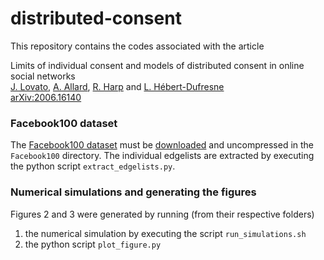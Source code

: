 # distributed-consent

This repository contains the codes associated with the article

Limits of individual consent and models of distributed consent in online social networks<br/>
[J. Lovato], [A. Allard], [R. Harp] and [L. Hébert-Dufresne]<br/>
[arXiv:2006.16140]


### Facebook100 dataset

The [Facebook100 dataset](http://doi.org/10.1016/j.physa.2011.12.021) must be [downloaded](https://archive.org/details/oxford-2005-facebook-matrix) and uncompressed in the `Facebook100` directory. The individual edgelists are extracted by executing the python script `extract_edgelists.py`.


### Numerical simulations and generating the figures

Figures 2 and 3 were generated by running (from their respective folders)

1. the numerical simulation by executing the script `run_simulations.sh`
2. the python script `plot_figure.py`



[arXiv:2006.16140]: https://arxiv.org/abs/2006.16140
[J. Lovato]: http://juniperlovato.com/
[A. Allard]: http://antoineallard.info
[R. Harp]: http://www.uvm.edu/~rharp/
[L. Hébert-Dufresne]: http://laurenthebertdufresne.github.io/
